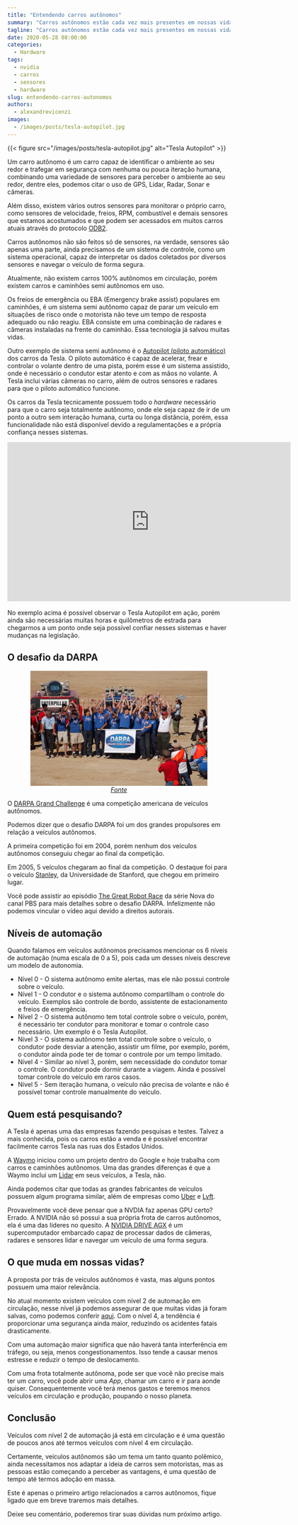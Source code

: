 ```yaml
---
title: "Entendendo carros autônomos"
summary: "Carros autônomos estão cada vez mais presentes em nossas vidas, mas o que é um carro autônomo de fato?"
tagline: "Carros autônomos estão cada vez mais presentes em nossas vidas, mas o que é um carro autônomo de fato?"
date: 2020-05-28 08:00:00
categories:
  - Hardware
tags:
  - nvidia
  - carros
  - sensores
  - hardware
slug: entendendo-carros-autonomos
authors:
  - alexandrevicenzi
images:
  - /images/posts/tesla-autopilot.jpg
---
```


{{< figure src="/images/posts/tesla-autopilot.jpg" alt="Tesla Autopilot" >}}

Um carro autônomo é um carro capaz de identificar o ambiente ao seu redor e trafegar em segurança com nenhuma ou pouca iteração humana, combinando uma variedade de sensores para perceber o ambiente ao seu redor, dentre eles, podemos citar o uso de GPS, Lidar, Radar, Sonar e câmeras.

Além disso, existem vários outros sensores para monitorar o próprio carro, como sensores de velocidade, freios, RPM, combustível e demais sensores que estamos acostumados e que podem ser acessados em muitos carros atuais através do protocolo [ODB2](https://pt.wikipedia.org/wiki/OBD).

Carros autônomos não são feitos só de sensores, na verdade, sensores são apenas uma parte, ainda precisamos de um sistema de controle, como um sistema operacional, capaz de interpretar os dados coletados por diversos sensores e navegar o veículo de forma segura.

Atualmente, não existem carros 100% autônomos em circulação, porém existem carros e caminhões semi autônomos em uso.

Os freios de emergência ou EBA (Emergency brake assist) populares em caminhões, é um sistema semi autônomo capaz de parar um veículo em situações de risco onde o motorista não teve um tempo de resposta adequado ou não reagiu. EBA consiste em uma combinação de radares e câmeras instaladas na frente do caminhão. Essa tecnologia já salvou muitas vidas.

Outro exemplo de sistema semi autônomo é o [Autopilot (piloto automático)](https://www.tesla.com/autopilot) dos carros da Tesla. O piloto automático é capaz de acelerar, frear e controlar o volante dentro de uma pista, porém esse é um sistema assistido, onde é necessário o condutor estar atento e com as mãos no volante. A Tesla inclui várias câmeras no carro, além de outros sensores e radares para que o piloto automático funcione.

Os carros da Tesla tecnicamente possuem todo o *hardware* necessário para que o carro seja totalmente autônomo, onde ele seja capaz de ir de um ponto a outro sem interação humana, curta ou longa distância, porém, essa funcionalidade não está disponível devido a regulamentações e a própria confiança nesses sistemas.

<p>
  <iframe title="vimeo-player" src="https://player.vimeo.com/video/192179726" width="640" height="360" frameborder="0" allowfullscreen></iframe>
</p>

No exemplo acima é possível observar o Tesla Autopilot em ação, porém ainda são necessárias muitas horas e quilômetros de estrada para chegarmos a um ponto onde seja possível confiar nesses sistemas e haver mudanças na legislação.

## O desafio da DARPA

<p style="text-align: center;">
  <img src="/images/posts/darpa-challenge.jpg" alt="DARPA Grand Challenge 2005" style="display: block; max-width: 400px; margin: auto;">
  <em><a href="https://archive.darpa.mil/grandchallenge05/awardphotogallery.html" target="_blank">Fonte</a></em>
</p>

O [DARPA Grand Challenge](https://en.wikipedia.org/wiki/DARPA_Grand_Challenge) é uma competição americana de veículos autônomos.

Podemos dizer que o desafio DARPA foi um dos grandes propulsores em relação a veículos autônomos.

A primeira competição foi em 2004, porém nenhum dos veículos autônomos conseguiu chegar ao final da competição.

Em 2005, 5 veículos chegaram ao final da competição. O destaque foi para o veículo [Stanley](https://en.wikipedia.org/wiki/Stanley_(vehicle)), da Universidade de Stanford, que chegou em primeiro lugar.

Você pode assistir ao episódio [The Great Robot Race](https://www.pbs.org/wgbh/nova/darpa/) da série Nova do canal PBS para mais detalhes sobre o desafio DARPA. Infelizmente não podemos vincular o vídeo aqui devido a direitos autorais.

## Níveis de automação

Quando falamos em veículos autônomos precisamos mencionar os 6 níveis de automação (numa escala de 0 a 5), pois cada um desses níveis descreve um modelo de autonomia.

* Nível 0 - O sistema autônomo emite alertas, mas ele não possui controle sobre o veículo.
* Nível 1 - O condutor e o sistema autônomo compartilham o controle do veículo. Exemplos são controle de bordo, assistente de estacionamento e freios de emergência.
* Nível 2 - O sistema autônomo tem total controle sobre o veículo, porém, é necessário ter condutor para monitorar e tomar o controle caso necessário. Um exemplo é o Tesla Autopilot.
* Nível 3 - O sistema autônomo tem total controle sobre o veículo, o condutor pode desviar a atenção, assistir um filme, por exemplo, porém,  o condutor ainda pode ter de tomar o controle por um tempo limitado.
* Nível 4 - Similar ao nível 3, porém, sem necessidade do condutor tomar o controle. O condutor pode dormir durante a viagem. Ainda é possível tomar controle do veículo em raros casos.
* Nível 5 - Sem iteração humana, o veículo não precisa de volante e não é possível tomar controle manualmente do veículo.

## Quem está pesquisando?

A Tesla é apenas uma das empresas fazendo pesquisas e testes. Talvez a mais conhecida, pois os carros estão a venda e é possível encontrar facilmente carros Tesla nas ruas dos Estados Unidos.

A [Waymo](https://waymo.com) iniciou como um projeto dentro do Google e hoje trabalha com carros e caminhões autônomos. Uma das grandes diferenças é que a Waymo inclui um [Lidar](https://waymo.com/lidar/) em seus veículos, a Tesla, não.

Ainda podemos citar que todas as grandes fabricantes de veículos possuem algum programa similar, além de empresas como [Uber](https://www.uber.com/us/en/atg/technology/) e [Lyft](https://self-driving.lyft.com/).

Provavelmente você deve pensar que a NVDIA faz apenas GPU certo? Errado. A NVIDIA não só possui a sua própria frota de carros autônomos, ela é uma das líderes no quesito. A [NVIDIA DRIVE AGX](https://www.nvidia.com/en-us/self-driving-cars/drive-platform/hardware/) é um supercomputador embarcado capaz de processar dados de câmeras, radares e sensores lidar e navegar um veículo de uma forma segura.

## O que muda em nossas vidas?

A proposta por trás de veículos autônomos é vasta, mas alguns pontos possuem uma maior relevância.

No atual momento existem veículos com nível 2 de automação em circulação, nesse nível já podemos assegurar de que muitas vidas já foram salvas, como podemos conferir [aqui](https://www.mirror.co.uk/news/uk-news/tesla-autopilot-saves-familys-life-21512255). Com o nível 4, a tendência é proporcionar uma segurança ainda maior, reduzindo os acidentes fatais drasticamente.

Com uma automação maior significa que não haverá tanta interferência em tráfego, ou seja, menos congestionamentos. Isso tende a causar menos estresse e reduzir o tempo de deslocamento.

Com uma frota totalmente autônoma, pode ser que você não precise mais ter um carro, você pode abrir uma *App*, chamar um carro e ir para aonde quiser. Consequentemente você terá menos gastos e teremos menos veículos em circulação e produção, poupando o nosso planeta.

## Conclusão

Veículos com nível 2 de automação já está em circulação e é uma questão de poucos anos até termos veículos com nível 4 em circulação.

Certamente, veículos autônomos são um tema um tanto quanto polêmico, ainda necessitamos nos adaptar a ideia de carros sem motoristas, mas as pessoas estão começando a perceber as vantagens, é uma questão de tempo até termos adoção em massa.

Este é apenas o primeiro artigo relacionados a carros autônomos, fique ligado que em breve traremos mais detalhes.

Deixe seu comentário, poderemos tirar suas dúvidas num próximo artigo.
